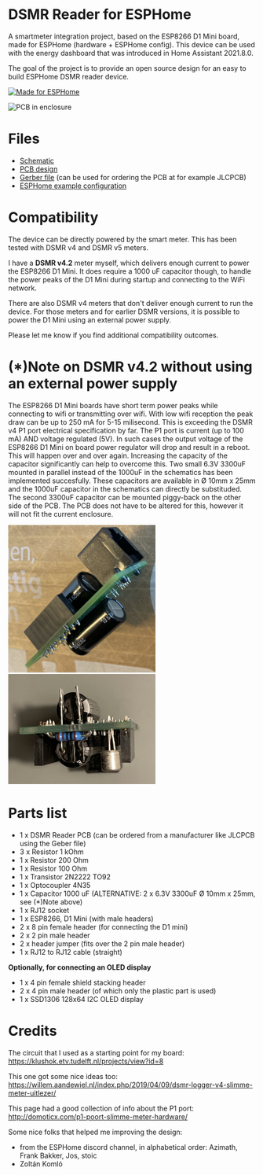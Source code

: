 # DSMR Reader for ESPHome

A smartmeter integration project, based on the ESP8266 D1 Mini board, made for ESPHome (hardware + ESPHome config).
This device can be used with the energy dashboard that was introduced in Home Assistant 2021.8.0.

The goal of the project is to provide an open source design for an easy to build ESPHome DSMR reader device.

[<img alt="Made for ESPHome" src="https://esphome.io/_static/made-for-esphome-black-on-transparent.png" width="250">](https://esphome.io/guides/made_for_esphome.html)

<img alt="PCB in enclosure" src="images/PCB_in_enclosure.png" width="500">

# Files

* [Schematic](PCB/schematic.png)
* [PCB design](PCB/design.png)
* [Gerber file](PCB/schematic.zip) (can be used for ordering the PCB at for example JLCPCB)
* [ESPHome example configuration](example.yaml)

# Compatibility

The device can be directly powered by the smart meter. This has been tested with DSMR v4 and DSMR v5 meters.

I have a **DSMR v4.2** meter myself, which delivers enough current to power the ESP8266 D1 Mini.
It does require a 1000 uF capacitor though, to handle the power peaks of the D1 Mini during startup and
connecting to the WiFi network.

There are also DSMR v4 meters that don't deliver enough current to run the device. For those meters and
for earlier DSMR versions, it is possible to power the D1 Mini using an external power supply.

Please let me know if you find additional compatibility outcomes.
 
# (*)Note on DSMR v4.2 without using an external power supply

The ESP8266 D1 Mini boards have short term power peaks while connecting to wifi or transmitting over wifi. With low wifi reception the peak draw can be up to 250 mA for 5-15 milisecond. This is exceeding the DSMR v4 P1 port electrical specification by far. The P1 port is current (up to 100 mA) AND voltage regulated (5V). In such cases the output voltage of the ESP8266 D1 Mini on board power regulator will drop and result in a reboot. This will happen over and over again. Increasing the capacity of the capacitor significantly can help to overcome this.
Two small 6.3V 3300uF mounted in parallel instead of the 1000uF in the schematics has been implemented succesfully.
These capacitors are available in Ø 10mm x 25mm and the 1000uF capacitor in the schematics can directly be substituded. The second 3300uF capacitor can be mounted piggy-back on the other side of the PCB. The PCB does not have to be altered for this, however it will not fit the current enclosure.

<img alt="2x3300uF" src=images/2x3300uF_a.jpeg width="300"> <img alt="2x3300uF" src=images/2x3300uF_b.jpeg width="300">


# Parts list

* 1 x DSMR Reader PCB (can be ordered from a manufacturer like JLCPCB using the Geber file)
* 3 x Resistor 1 kOhm
* 1 x Resistor 200 Ohm
* 1 x Resistor 100 Ohm
* 1 x Transistor 2N2222 TO92
* 1 x Optocoupler 4N35
* 1 x Capacitor 1000 uF (ALTERNATIVE: 2 x 6.3V 3300uF Ø 10mm x 25mm, see (*)Note above)
* 1 x RJ12 socket
* 1 x ESP8266, D1 Mini (with male headers)
* 2 x 8 pin female header (for connecting the D1 mini)
* 2 x 2 pin male header
* 2 x header jumper (fits over the 2 pin male header)
* 1 x RJ12 to RJ12 cable (straight)

**Optionally, for connecting an OLED display**

* 1 x 4 pin female shield stacking header
* 2 x 4 pin male header (of which only the plastic part is used)
* 1 x SSD1306 128x64 I2C OLED display

# Credits

The circuit that I used as a starting point for my board:
https://klushok.etv.tudelft.nl/projects/view?id=8

This one got some nice ideas too:
https://willem.aandewiel.nl/index.php/2019/04/09/dsmr-logger-v4-slimme-meter-uitlezer/

This page had a good collection of info about the P1 port:
http://domoticx.com/p1-poort-slimme-meter-hardware/

Some nice folks that helped me improving the design:
- from the ESPHome discord channel, in alphabetical order:
  Azimath, Frank Bakker, Jos, stoic
- Zoltán Komló
